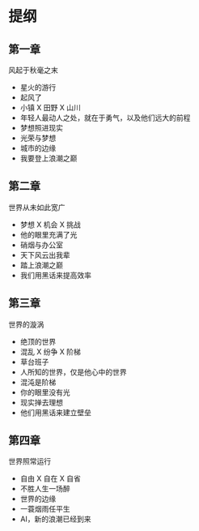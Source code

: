 # 提纲

## 第一章
风起于秋毫之末
* 星火的游行
* 起风了
* 小镇 X 田野 X 山川
* 年轻人最动人之处，就在于勇气，以及他们远大的前程
* 梦想照进现实
* 光荣与梦想
* 城市的边缘
* 我要登上浪潮之巅

## 第二章
世界从未如此宽广
* 梦想 X 机会 X 挑战
* 他的眼里充满了光
* 硝烟与办公室
* 天下风云出我辈
* 踏上浪潮之巅
* 我们用黑话来提高效率

## 第三章
世界的漩涡
* 绝顶的世界
* 混乱 X 纷争 X 阶梯
* 草台班子
* 人所知的世界，仅是他心中的世界
* 混沌是阶梯
* 你的眼里没有光
* 现实掸去理想
* 他们用黑话来建立壁垒

## 第四章
世界照常运行
* 自由 X 自在 X 自省
* 不胜人生一场醉
* 世界的边缘
* 一蓑烟雨任平生
* AI，新的浪潮已经到来


